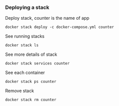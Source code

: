 ### Deploying a stack 

Deploy stack, counter is the name of app
```shell
docker stack deploy -c docker-compose.yml counter
```

See running stacks 
```shell
docker stack ls
```

See more details of stack 
```shell
docker stack services counter
```

See each container 
```shell
docker stack ps counter
```

Remove stack 
```shell
docker stack rm counter
```